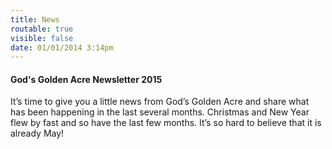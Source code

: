 ```yaml
---
title: News
routable: true
visible: false
date: 01/01/2014 3:14pm
---
```


#### God's Golden Acre Newsletter 2015

It’s time to give you a little news from God’s Golden Acre and share what has been happening in the last several months.  Christmas and New Year flew by fast and so have the last few months.  It’s so hard to believe that it is already May!